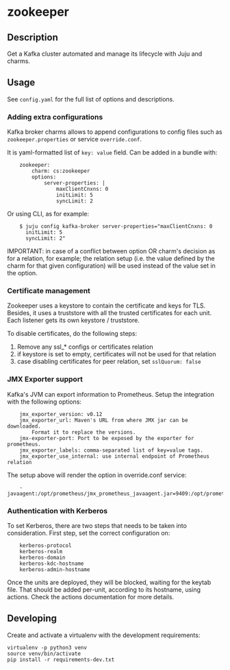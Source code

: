 # zookeeper

## Description

Get a Kafka cluster automated and manage its lifecycle with Juju and charms.

## Usage

See ```config.yaml``` for the full list of options and descriptions.

### Adding extra configurations

Kafka broker charms allows to append configurations to config files such as ```zookeeper.properties``` or service ```override.conf```.

It is yaml-formatted list of ```key: value``` field. Can be added in a bundle with:

```
    zookeeper:
        charm: cs:zookeeper
        options:
            server-properties: |
                maxClientCnxns: 0
                initLimit: 5
                syncLimit: 2
```

Or using CLI, as for example:

```
    $ juju config kafka-broker server-properties="maxClientCnxns: 0
      initLimit: 5
      syncLimit: 2"
```

IMPORTANT: in case of a conflict between option OR charm's decision as for a relation, for example; the relation setup (i.e. the value defined by the charm for that given configuration) will be used instead of the value set in the option.

### Certificate management

Zookeeper uses a keystore to contain the certificate and keys for TLS. Besides, it uses a truststore with all the trusted certificates for each unit. Each listener gets its own keystore / truststore.

To disable certificates, do the following steps:
1) Remove any ssl_* configs or certificates relation
2) if keystore is set to empty, certificates will not be used for that relation
3) case disabling certificates for peer relation, set ```sslQuorum: false```

### JMX Exporter support

Kafka's JVM can export information to Prometheus. Setup the integration
with the following options:

```
    jmx_exporter_version: v0.12
    jmx_exporter_url: Maven's URL from where JMX jar can be downloaded.
        Format it to replace the versions.
    jmx-exporter-port: Port to be exposed by the exporter for prometheus.
    jmx_exporter_labels: comma-separated list of key=value tags.
    jmx_exporter_use_internal: use internal endpoint of Prometheus relation
```

The setup above will render the option in override.conf service:

```
    -javaagent:/opt/prometheus/jmx_prometheus_javaagent.jar=9409:/opt/prometheus/prometheus.yml
```

### Authentication with Kerberos

To set Kerberos, there are two steps that needs to be taken into consideration. First step, set the correct configuration on:

```
    kerberos-protocol
    kerberos-realm
    kerberos-domain
    kerberos-kdc-hostname
    kerberos-admin-hostname
```

Once the units are deployed, they will be blocked, waiting for the keytab file. That should be added per-unit, according to its hostname, using actions. Check the actions documentation for more details.

## Developing

Create and activate a virtualenv with the development requirements:

    virtualenv -p python3 venv
    source venv/bin/activate
    pip install -r requirements-dev.txt
